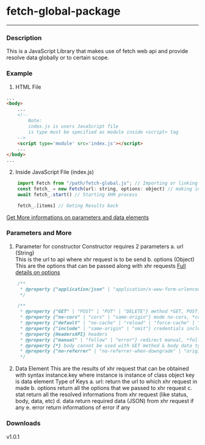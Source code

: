 # fetch-global-package
___________________________________________
### Description
This is a JavaScript Library that makes use of fetch web api and provide resolve data globally or to certain scope.

### Example
1. HTML File
````html
...
<body>
    ...
    <!--
        Note:
        index.js is users JavaScript file
        is type must be specified as module inside <script> tag
    -->
    <script type='module' src='index.js'></script>
    ...
</body>
...
````
2. Inside JavaScript File (index.js)
````javascript
    import Fetch from "/path/fetch-global.js"; // Importing or linking library with javascript file
    const fetch_ = new Fetch(url: string, options: object) // making instance of Fetch class
    await fetch_.start() // Starting XHR process

    fetch_.[items] // Geting Results back
````
[Get More informations on parameters and data elements](#parameters-and-more)

### Parameters and More
1. Parameter for constructor
Constructor requires 2 parameters
    a. url (String)  
        This is the url to api where xhr request is to be send
    b. options (Object)  
        This are the options that can be passed along with xhr requests 
        [Full details on options](https://developer.mozilla.org/en-US/docs/Web/API/fetch)
````javascript
    /**
     * @property {"application/json" | "application/x-www-form-urlencoded"} ContentType
     */

    /**
     * @property {"GET" | "POST" | "PUT" | "DELETE"} method *GET, POST, PUT, DELETE, etc.
     * @property {"no-cors" | "cors" | "same-origin"} mode no-cors, *cors, same-origin
     * @property {"default" | "no-cache" | "reload" | "force-cache" | "only-if-cached"} cache *default, no-cache, reload, force-cache, only-if-cached
     * @property {"include" | "same-origin" | "omit"} credentials include, *same-origin, omit
     * @property {HeadersAPI} headers
     * @property {"manual" | "follow" | "error"} redirect manual, *follow, error
     * @property {*} body cannot be used with GET method & body data type must match "Content-Type" header (content to be send)
     * @property {"no-referrer" | "no-referrer-when-downgrade" | "origin" | "origin-when-cross-origin" | "same-origin" | "strict-origin" | "strict-origin-when-cross-origin" | "unsafe-url"} referrerPolicy no-referrer, *no-referrer-when-downgrade, origin, origin-when-cross-origin, same-origin, strict-origin, strict-origin-when-cross-origin, unsafe-url
     */
````
2. Data Element
    This are the results of xhr request that can be obtained with syntax
        instance.key
        where
            instance is instance of class object
            key is data element
    Type of Keys
        a. url:
            return the url to which xhr request in made
        b. options
            return all the options that we passed to xhr request
        c. stat
            return all the resolved informations from xhr request (like status, body, data, etc)
        d. data
            return required data (JSON) from xhr request if any
        e. error
            return informations of error if any
### Downloads
v1.0.1